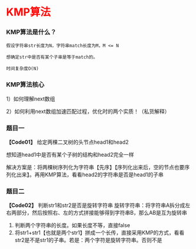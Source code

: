 # <font color="red">**KMP算法**</font>

### KMP算法是什么？
```text
假设字符串str长度为N，字符串match长度为M，M <= N

想确定str中是否有某个子串是等于match的。

时间复杂度O(N)
```

### KMP算法核心
1）如何理解next数组

2）如何利用next数组加速匹配过程，优化时的两个实质！（私货解释）


### 题目一
**【Code01】**
给定两棵二叉树的头节点head1和head2

想知道head1中是否有某个子树的结构和head2完全一样

解决方案是：将两棵树序列化为字符串【先序】【序列化出来后，空的节点也要序列化出来】。再用KMP算法，看看head2的字符串是否是head1的子串



### 题目二
**【Code02】**
判断str1和str2是否是旋转字符串
旋转字符串：将字符串A拆分成左右两部分，然后按照右、左的方式拼接能够得到字符串B，那么AB是互为旋转串
1. 判断两个字符串的长度。如果长度不等，直接false
2. 将str1+str1【也就是两个str1】拼成一个长传，直接采用KMP的方式，看看str2是不是str1的子串。若是：两个字符是旋转字符串。否则不是



